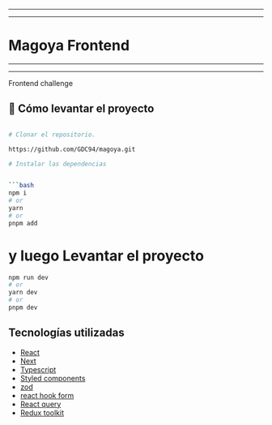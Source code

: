---------------------------------------------------------------------------------
---------------------------------------------------------------------------------
# Magoya Frontend
---------------------------------------------------------------------------------
---------------------------------------------------------------------------------
Frontend challenge 

## 🕺 Cómo levantar el proyecto

```bash

# Clonar el repositorio.

https://github.com/GDC94/magoya.git

# Instalar las dependencias


```bash
npm i
# or
yarn
# or
pnpm add

```

# y luego Levantar el proyecto


```bash
npm run dev
# or
yarn dev
# or
pnpm dev

```

## Tecnologías utilizadas

- [React]()
- [Next]()
- [Typescript](https://www.typescriptlang.org)
- [Styled components](https://www.typescriptlang.org)
- [zod]()
- [react hook form](https://www.typescriptlang.org)
- [React query](https://www.typescriptlang.org)
- [Redux toolkit](https://www.typescriptlang.org)

